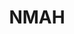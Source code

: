 ---
# This topic lives at
# https://digital.gov/topics/nmah

# Topic Title
title: "NMAH"

# description — keep it short and clear
summary: ""

# Weight
weight: 1

# For more information on managing topics,
# see https://github.com/GSA/digitalgov.gov/wiki/topics
---